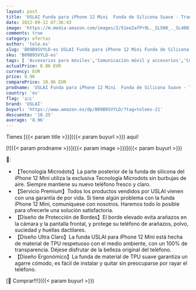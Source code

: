 ```yaml
---
layout: post
title: 'USLAI Funda para iPhone 12 Mini  Funda de Silicona Suave - Transparente'
date: 2022-09-12 07:36:43
image: 'https://m.media-amazon.com/images/I/51ee2afP+9L._SL500_._SL400_.jpg'
comments: true
category: ofertas
author: 'tole.es'
slug: 'B09B9SVYLD-es USLAI Funda para iPhone 12 Mini Funda de Silicona Suave -...'
sku: 'B09B9SVYLD-es'
tags: [ 'Accesorios para móviles','Comunicación móvil y accesorios','Conjuntos de carcasas y fundas','Electrónica','Fundas y carcasas para teléfonos móviles','iphone','uslai','🇪🇸', ]
actualPrice: 8.96 EUR
currency: EUR
price: 8.96
comparePrice: 10.96 EUR
prodname: 'USLAI Funda para iPhone 12 Mini  Funda de Silicona Suave - Transparente'
country: 'es'
flag: '🇪🇸'
brand: 'USLAI'
buyurl: 'https://www.amazon.es/dp/B09B9SVYLD/?tag=tolees-21'
descuento: '18.25'
average: '8.96'
---
```


Tienes [{{< param title >}}]({{< param buyurl >}}) aqui!

[![{{< param prodname >}}]({{< param image >}})]({{< param buyurl >}})

🔎:

- 【Tecnología Microdots】La parte posterior de la funda de silicona del iPhone 12 Mini utiliza la exclusiva Tecnología Microdots sin burbujas de aire. Siempre mantiene su nuevo teléfono fresco y claro.
- 【Servicio Premium】Todos los productos vendidos por USLAI vienen con una garantía de por vida. Si tiene algún problema con la funda iPhone 12 Mini, comuníquese con nosotros. Haremos todo lo posible para ofrecerle una solución satisfactoria.
- 【Diseño de Protección de Bordes】El borde elevado evita arañazos en la cámara y la pantalla frontal, y protege su teléfono de arañazos, polvo, suciedad y huellas dactilares.
- 【Diseño Ultra Claro】La funda USLAI para iPhone 12 Mini está hecha de material de TPU respetuoso con el medio ambiente, con un 100% de transparencia. Déjese disfrutar de la belleza original del teléfono.
- 【Diseño Ergonómico】La funda de material de TPU suave garantiza un agarre cómodo, es fácil de instalar y quitar sin preocuparse por rayar el teléfono.

[🛒 Comprar!!!]({{< param buyurl >}})
